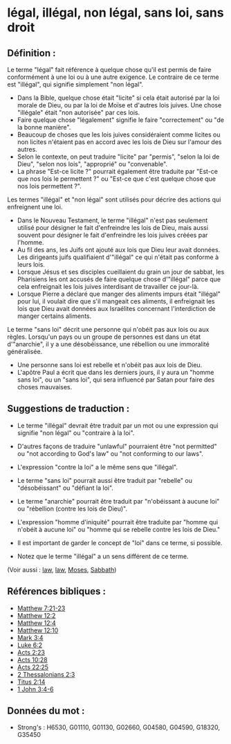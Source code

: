 # légal, illégal, non légal, sans loi, sans droit

## Définition :

Le terme "légal" fait référence à quelque chose qu'il est permis de faire conformément à une loi ou à une autre exigence. Le contraire de ce terme est "illégal", qui signifie simplement "non légal".

* Dans la Bible, quelque chose était "licite" si cela était autorisé par la loi morale de Dieu, ou par la loi de Moïse et d'autres lois juives. Une chose "illégale" était "non autorisée" par ces lois.
* Faire quelque chose "légalement" signifie le faire "correctement" ou "de la bonne manière".
* Beaucoup de choses que les lois juives considéraient comme licites ou non licites n'étaient pas en accord avec les lois de Dieu sur l'amour des autres.
* Selon le contexte, on peut traduire "licite" par "permis", "selon la loi de Dieu", "selon nos lois", "approprié" ou "convenable".
* La phrase "Est-ce licite ?" pourrait également être traduite par "Est-ce que nos lois le permettent ?" ou "Est-ce que c'est quelque chose que nos lois permettent ?".

Les termes "illégal" et "non légal" sont utilisés pour décrire des actions qui enfreignent une loi.

* Dans le Nouveau Testament, le terme "illégal" n'est pas seulement utilisé pour désigner le fait d'enfreindre les lois de Dieu, mais aussi souvent pour désigner le fait d'enfreindre les lois juives créées par l'homme.
* Au fil des ans, les Juifs ont ajouté aux lois que Dieu leur avait données. Les dirigeants juifs qualifiaient d'"illégal" ce qui n'était pas conforme à leurs lois.
* Lorsque Jésus et ses disciples cueillaient du grain un jour de sabbat, les Pharisiens les ont accusés de faire quelque chose d'"illégal" parce que cela enfreignait les lois juives interdisant de travailler ce jour-là.
* Lorsque Pierre a déclaré que manger des aliments impurs était "illégal" pour lui, il voulait dire que s'il mangeait ces aliments, il enfreignait les lois que Dieu avait données aux Israélites concernant l'interdiction de manger certains aliments.

Le terme "sans loi" décrit une personne qui n'obéit pas aux lois ou aux règles. Lorsqu'un pays ou un groupe de personnes est dans un état d'"anarchie", il y a une désobéissance, une rébellion ou une immoralité généralisée.

* Une personne sans loi est rebelle et n'obéit pas aux lois de Dieu.
* L'apôtre Paul a écrit que dans les derniers jours, il y aura un "homme sans loi", ou un "sans loi", qui sera influencé par Satan pour faire des choses mauvaises.

## Suggestions de traduction :

* Le terme "illégal" devrait être traduit par un mot ou une expression qui signifie "non légal" ou "contraire à la loi".
* D'autres façons de traduire "unlawful" pourraient être "not permitted" ou "not according to God's law" ou "not conforming to our laws".
* L'expression "contre la loi" a le même sens que "illégal".

* Le terme "sans loi" pourrait aussi être traduit par "rebelle" ou "désobéissant" ou "défiant la loi".
* Le terme "anarchie" pourrait être traduit par "n'obéissant à aucune loi" ou "rébellion (contre les lois de Dieu)".
* L'expression "homme d'iniquité" pourrait être traduite par "homme qui n'obéit à aucune loi" ou "homme qui se rebelle contre les lois de Dieu."
* Il est important de garder le concept de "loi" dans ce terme, si possible.
* Notez que le terme "illégal" a un sens différent de ce terme.

(Voir aussi : [law](../other/law.md), [law](../kt/lawofmoses.md), [Moses](../names/moses.md), [Sabbath](../kt/sabbath.md))

## Références bibliques :

* [Matthew 7:21-23](rc://en/tn/help/mat/07/21)
* [Matthew 12:2](rc://en/tn/help/mat/12/02)
* [Matthew 12:4](rc://en/tn/help/mat/12/04)
* [Matthew 12:10](rc://en/tn/help/mat/12/10)
* [Mark 3:4](rc://en/tn/help/mrk/03/04)
* [Luke 6:2](rc://en/tn/help/luk/06/02)
* [Acts 2:23](rc://en/tn/help/act/02/23)
* [Acts 10:28](rc://en/tn/help/act/10/28)
* [Acts 22:25](rc://en/tn/help/act/22/25)
* [2 Thessalonians 2:3](rc://en/tn/help/2th/02/03)
* [Titus 2:14](rc://en/tn/help/tit/02/14)
* [1 John 3:4-6](rc://en/tn/help/1jn/03/04)

## Données du mot :

* Strong's : H6530, G01110, G01130, G02660, G04580, G04590, G18320, G35450
